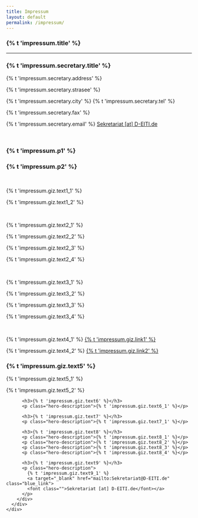 ```yaml
---
title: Impressum
layout: default
permalink: /impressum/
---
```


<section accordion="explore-landing" accordion-desktop="false" class="container-outer landing-wrapper">
  <section class="container">
    <div class="container-outer landing-section_top">
      <div class="container-left-9 hero-left">
        <h1>{% t 'impressum.title' %}</h1>
        <hr/>
        <div>
          <h3>{% t 'impressum.secretary.title' %}</h3>
          <p class="hero-description">{% t 'impressum.secretary.address' %}</p>
          <p class="hero-description">{% t 'impressum.secretary.strasee' %}</p>
          <p class="hero-description">
            {% t 'impressum.secretary.city' %}
            {% t 'impressum.secretary.tel' %}
          </p>
          <p class="hero-description">{% t 'impressum.secretary.fax' %}</p>
          <p class="hero-description">
            {% t 'impressum.secretary.email' %}
            <a target="_blank" href="mailto:Sekretariat@D-EITI.de" class="blue_link">
            <font class="">Sekretariat [at] D-EITI.de</font></a>
          </p>
          <br/>
          <h3>{% t 'impressum.p1' %}</h3>
          <h3>{% t 'impressum.p2' %}</h3>
          <br/>
          <p class="hero-description">{% t 'impressum.giz.text1_1' %}</p>
          <p class="hero-description">{% t 'impressum.giz.text1_2' %}</p>
          <br/>
          <p class="hero-description">{% t 'impressum.giz.text2_1' %}</p>
          <p class="hero-description">{% t 'impressum.giz.text2_2' %}</p>
          <p class="hero-description">{% t 'impressum.giz.text2_3' %}</p>
          <p class="hero-description">{% t 'impressum.giz.text2_4' %}</p>
          <br/>
          <p class="hero-description">{% t 'impressum.giz.text3_1' %}</p>
          <p class="hero-description">{% t 'impressum.giz.text3_2' %}</p>
          <p class="hero-description">{% t 'impressum.giz.text3_3' %}</p>
          <p class="hero-description">{% t 'impressum.giz.text3_4' %}</p>
          <br/>
          <p class="hero-description">
            {% t 'impressum.giz.text4_1' %}
            <a href="mailto:info@giz.de" class="blue_link">
            <font class="">{% t 'impressum.giz.link1' %}</font></a>
          </p>
          <p class="hero-description">
            {% t 'impressum.giz.text4_2' %}
            <a target="_blank" href="http://www.giz.de" class="blue_link">
            <font class="">{% t 'impressum.giz.link2' %}</font></a>
          </p>
          <h3>{% t 'impressum.giz.text5' %}</h3>
          <p class="hero-description">{% t 'impressum.giz.text5_1' %}</p>
          <p class="hero-description">{% t 'impressum.giz.text5_2' %}</p>

          <h3>{% t 'impressum.giz.text6' %}</h3>
          <p class="hero-description">{% t 'impressum.giz.text6_1' %}</p>

          <h3>{% t 'impressum.giz.text7' %}</h3>
          <p class="hero-description">{% t 'impressum.giz.text7_1' %}</p>

          <h3>{% t 'impressum.giz.text8' %}</h3>
          <p class="hero-description">{% t 'impressum.giz.text8_1' %}</p>
          <p class="hero-description">{% t 'impressum.giz.text8_2' %}</p>
          <p class="hero-description">{% t 'impressum.giz.text8_3' %}</p>
          <p class="hero-description">{% t 'impressum.giz.text8_4' %}</p>

          <h3>{% t 'impressum.giz.text9' %}</h3>
          <p class="hero-description">
            {% t 'impressum.giz.text9_1' %}
            <a target="_blank" href="mailto:Sekretariat@D-EITI.de" class="blue_link">
            <font class="">Sekretariat [at] D-EITI.de</font></a>
          </p>
        </div>
      </div>
    </div>
  </section>
</section>
<script type="text/javascript" src="{{ site.baseurl_root }}/js/lib/homepage.min.js" charset="utf-8"></script>
